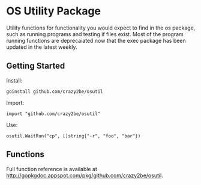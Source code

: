 OS Utility Package
==================

Utility functions for functionality you would expect to find in the os package, such as running programs and testing if files exist. Most of the program running functions are deprecaiated now that the exec package has been updated in the latest weekly.

Getting Started
---------------

Install:

	goinstall github.com/crazy2be/osutil

Import:

	import "github.com/crazy2be/osutil"

Use:

	osutil.WaitRun("cp", []string{"-r", "foo", "bar"})

Functions
---------

Full function reference is available at http://gopkgdoc.appspot.com/pkg/github.com/crazy2be/osutil.